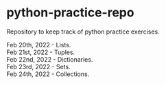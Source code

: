 # python-practice-repo
Repository to keep track of python practice exercises.

Feb 20th, 2022 - Lists. <br />
Feb 21st, 2022 - Tuples. <br />
Feb 22nd, 2022 - Dictionaries. <br />
Feb 23rd, 2022 - Sets. <br />
Feb 24th, 2022 - Collections. <br />